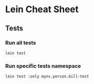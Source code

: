 # Lein Cheat Sheet

## Tests

### Run all tests

    lein test

### Run specific tests namespace

    lein test :only myns.person.bill-test